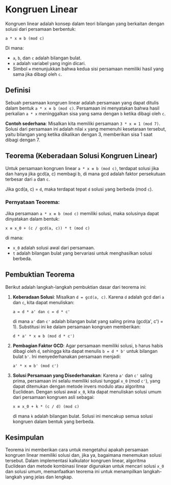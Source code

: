 # Kongruen Linear

Kongruen linear adalah konsep dalam teori bilangan yang berkaitan dengan solusi dari persamaan berbentuk:

```
a * x ≡ b (mod c)
```

Di mana:

- `a`, `b`, dan `c` adalah bilangan bulat.
- `x` adalah variabel yang ingin dicari.
- Simbol `≡` menunjukkan bahwa kedua sisi persamaan memiliki hasil yang sama jika dibagi oleh `c`.

## Definisi

Sebuah persamaan kongruen linear adalah persamaan yang dapat ditulis dalam bentuk `a * x ≡ b (mod c)`. Persamaan ini menyatakan bahwa hasil perkalian `a * x` meninggalkan sisa yang sama dengan `b` ketika dibagi oleh `c`.

**Contoh sederhana**: Misalkan kita memiliki persamaan `3 * x ≡ 1 (mod 7)`. Solusi dari persamaan ini adalah nilai `x` yang memenuhi kesetaraan tersebut, yaitu bilangan yang ketika dikalikan dengan 3, memberikan sisa 1 saat dibagi dengan 7.

## Teorema (Keberadaan Solusi Kongruen Linear)

Untuk persamaan kongruen linear `a * x ≡ b (mod c)`, terdapat solusi jika dan hanya jika gcd(a, c) membagi b, di mana gcd adalah faktor persekutuan terbesar dari `a` dan `c`.

Jika gcd(a, c) = `d`, maka terdapat tepat `d` solusi yang berbeda (mod `c`).

### Pernyataan Teorema:

Jika persamaan `a * x ≡ b (mod c)` memiliki solusi, maka solusinya dapat dinyatakan dalam bentuk:

```
x ≡ x_0 + (c / gcd(a, c)) * t (mod c)
```

di mana:

- `x_0` adalah solusi awal dari persamaan.
- `t` adalah bilangan bulat yang bervariasi untuk menghasilkan solusi berbeda.

## Pembuktian Teorema

Berikut adalah langkah-langkah pembuktian dasar dari teorema ini:

1. **Keberadaan Solusi**:
   Misalkan `d = gcd(a, c)`. Karena `d` adalah gcd dari `a` dan `c`, kita dapat menuliskan:

   ```
   a = d * a' dan c = d * c'
   ```

   di mana `a'` dan `c'` adalah bilangan bulat yang saling prima (gcd(a', c') = 1). Substitusi ini ke dalam persamaan kongruen memberikan:

   ```
   d * a' * x ≡ b (mod d * c')
   ```

2. **Pembagian Faktor GCD**:
   Agar persamaan memiliki solusi, `b` harus habis dibagi oleh `d`, sehingga kita dapat menulis `b = d * b'` untuk bilangan bulat `b'`. Ini menyederhanakan persamaan menjadi:

   ```
   a' * x ≡ b' (mod c')
   ```

3. **Solusi Persamaan yang Disederhanakan**:
   Karena `a'` dan `c'` saling prima, persamaan ini selalu memiliki solusi tunggal `x_0` (mod `c'`), yang dapat ditemukan dengan metode invers modulo atau algoritma Euclidean. Dengan solusi awal `x_0`, kita dapat menuliskan solusi umum dari persamaan kongruen asli sebagai:

   ```
   x ≡ x_0 + k * (c / d) (mod c)
   ```

   di mana `k` adalah bilangan bulat. Solusi ini mencakup semua solusi kongruen dalam bentuk yang berbeda.

## Kesimpulan

Teorema ini memberikan cara untuk mengetahui apakah persamaan kongruen linear memiliki solusi dan, jika ya, bagaimana menemukan solusi tersebut. Dalam implementasi kalkulator kongruen linear, algoritma Euclidean dan metode kombinasi linear digunakan untuk mencari solusi `x_0` dan solusi umum, memanfaatkan teorema ini untuk menampilkan langkah-langkah yang jelas dan lengkap.
